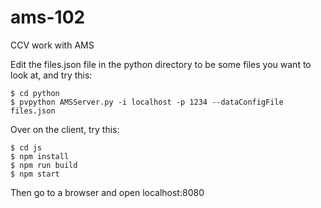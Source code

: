 # ams-102
CCV work with AMS

Edit the files.json file in the python directory to be some files you 
want to look at, and try this:

```
$ cd python
$ pvpython AMSServer.py -i localhost -p 1234 --dataConfigFile files.json
```

Over on the client, try this:

```
$ cd js
$ npm install
$ npm run build
$ npm start
```

Then go to a browser and open localhost:8080
